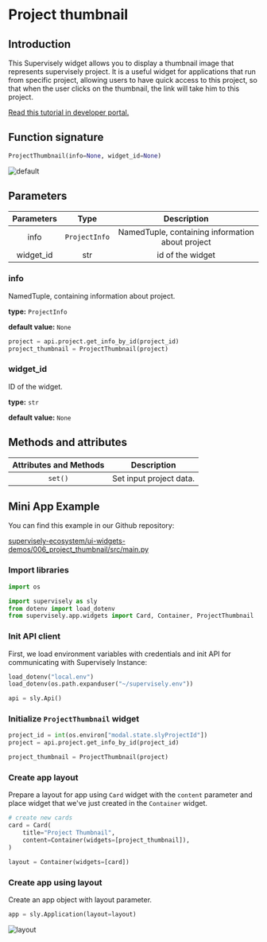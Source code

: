 # Project thumbnail

## Introduction

This Supervisely widget allows you to display a thumbnail image that represents supervisely project. It is a useful widget for applications that run from specific project, allowing users to have quick access to this project, so that when the user clicks on the thumbnail, the link will take him to this project.

[Read this tutorial in developer portal.](https://developer.supervise.ly/app-development/apps-with-gui/ProjectThumbnail)

## Function signature

```python
ProjectThumbnail(info=None, widget_id=None)
```

![default](https://user-images.githubusercontent.com/120389559/217830022-e16f1cac-83e6-4caf-aa1b-097116b68058.png)

## Parameters

| Parameters |     Type      |                   Description                    |
| :--------: | :-----------: | :----------------------------------------------: |
|    info    | `ProjectInfo` | NamedTuple, containing information about project |
| widget_id  |      str      |                 id of the widget                 |

### info

NamedTuple, containing information about project.

**type:** `ProjectInfo`

**default value:** `None`

```python
project = api.project.get_info_by_id(project_id)
project_thumbnail = ProjectThumbnail(project)
```

### widget_id

ID of the widget.

**type:** `str`

**default value:** `None`

## Methods and attributes

| Attributes and Methods | Description             |
| :--------------------: | ----------------------- |
|        `set()`         | Set input project data. |

## Mini App Example

You can find this example in our Github repository:

[supervisely-ecosystem/ui-widgets-demos/006_project_thumbnail/src/main.py](https://github.com/supervisely-ecosystem/ui-widgets-demos/blob/master/006_project_thumbnail/src/main.py)

### Import libraries

```python
import os

import supervisely as sly
from dotenv import load_dotenv
from supervisely.app.widgets import Card, Container, ProjectThumbnail
```

### Init API client

First, we load environment variables with credentials and init API for communicating with Supervisely Instance:

```python
load_dotenv("local.env")
load_dotenv(os.path.expanduser("~/supervisely.env"))

api = sly.Api()
```

### Initialize `ProjectThumbnail` widget

```python
project_id = int(os.environ["modal.state.slyProjectId"])
project = api.project.get_info_by_id(project_id)

project_thumbnail = ProjectThumbnail(project)
```

### Create app layout

Prepare a layout for app using `Card` widget with the `content` parameter and place widget that we've just created in the `Container` widget.

```python
# create new cards
card = Card(
    title="Project Thumbnail",
    content=Container(widgets=[project_thumbnail]),
)

layout = Container(widgets=[card])
```

### Create app using layout

Create an app object with layout parameter.

```python
app = sly.Application(layout=layout)
```

![layout](https://user-images.githubusercontent.com/120389559/217830022-e16f1cac-83e6-4caf-aa1b-097116b68058.png)
